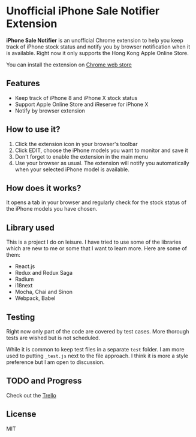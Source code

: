 # Unofficial iPhone Sale Notifier Extension

**iPhone Sale Notifier** is an unofficial Chrome extension to help you keep track of iPhone stock status and notify you by browser notification when it is available. Right now it only supports the Hong Kong Apple Online Store.

You can install the extension on [Chrome web store](https://chrome.google.com/webstore/detail/onggnokegmdgdgipnpbaefmgbhkkhcfa)

## Features
- Keep track of iPhone 8 and iPhone X stock status
- Support Apple Online Store and iReserve for iPhone X
- Notify by browser extension

## How to use it?
1. Click the extension icon in your browser's toolbar
2. Click EDIT, choose the iPhone models you want to monitor and save it
3. Don't forget to enable the extension in the main menu
4. Use your browser as usual. The extension will notify you automatically when your selected iPhone model is available.

## How does it works?
It opens a tab in your browser and regularly check for the stock status of the iPhone models you have chosen.

## Library used
This is a project I do on leisure. I have tried to use some of the libraries which are new to me or some that I want to learn more. Here are some of them:

- React.js
- Redux and Redux Saga
- Radium
- i18next
- Mocha, Chai and Sinon
- Webpack, Babel

## Testing

Right now only part of the code are covered by test cases. More thorough tests are wished but is not scheduled.

While it is common to keep test files in a separate `test` folder. I am more used to putting `_test.js` next to the file approach. I think it is more a style preference but I am open to discussion.

## TODO and Progress
Check out the [Trello](https://trello.com/b/VERTaOe3/iphone-sale-notifier)

## License
MIT